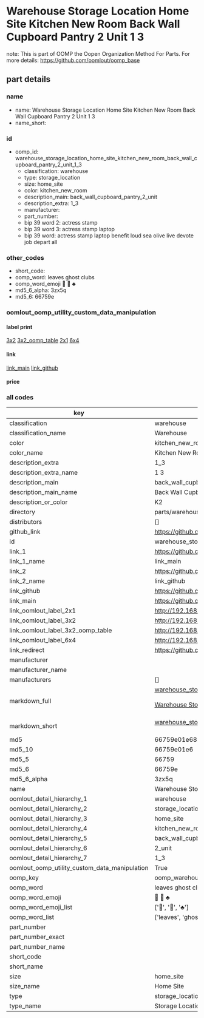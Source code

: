 # Warehouse Storage Location Home Site Kitchen New Room Back Wall Cupboard Pantry 2 Unit 1 3  

note: This is part of OOMP the Oopen Organization Method For Parts. For more details: https://github.com/oomlout/oomp_base

##  part details
  







### name
* name: Warehouse Storage Location Home Site Kitchen New Room Back Wall Cupboard Pantry 2 Unit 1 3
* name_short: 
### id
* oomp_id: warehouse_storage_location_home_site_kitchen_new_room_back_wall_cupboard_pantry_2_unit_1_3
  * classification: warehouse
  * type: storage_location
  * size: home_site
  * color: kitchen_new_room
  * description_main: back_wall_cupboard_pantry_2_unit
  * description_extra: 1_3
  * manufacturer: 
  * part_number: 
  * bip 39 word 2: actress stamp
  * bip 39 word 3: actress stamp laptop
  * bip 39 word: actress stamp laptop benefit loud sea olive live devote job depart all

### other_codes
* short_code: 
* oomp_word: leaves ghost clubs
* oomp_word_emoji :leaves: :ghost: :clubs:
* md5_6_alpha: 3zx5q
* md5_6: 66759e






### oomlout_oomp_utility_custom_data_manipulation
#### label print
[3x2](http://192.168.1.245:1112/?label=oomp%203zx5q)
[3x2_oomp_table](http://192.168.1.108:1112/?label=oomp%203zx5q)
[2x1](http://192.168.1.242:1112/?label=oomp%203zx5q)
[6x4](http://192.168.1.55:1112/?label=oomp%203zx5q)    

#### link

[link_main](https://github.com/oomlout/oomlout_oomp_version_1_messy/tree/main/parts/warehouse_storage_location_home_site_kitchen_new_room_back_wall_cupboard_pantry_2_unit_1_3) [link_github](https://github.com/oomlout/oomlout_oomp_version_1_messy/tree/main/parts/warehouse_storage_location_home_site_kitchen_new_room_back_wall_cupboard_pantry_2_unit_1_3)                             

#### price







### all codes 
| key | value |  
| --- | --- |  
| classification | warehouse |  
| classification_name | Warehouse |  
| color | kitchen_new_room |  
| color_name | Kitchen New Room |  
| description_extra | 1_3 |  
| description_extra_name | 1 3 |  
| description_main | back_wall_cupboard_pantry_2_unit |  
| description_main_name | Back Wall Cupboard Pantry 2 Unit |  
| description_or_color | K2 |  
| directory | parts/warehouse_storage_location_home_site_kitchen_new_room_back_wall_cupboard_pantry_2_unit_1_3 |  
| distributors | [] |  
| github_link | https://github.com/oomlout/oomlout_oomp_part_src/tree/main/parts/warehouse_storage_location_home_site_kitchen_new_room_back_wall_cupboard_pantry_2_unit_1_3 |  
| id | warehouse_storage_location_home_site_kitchen_new_room_back_wall_cupboard_pantry_2_unit_1_3 |  
| link_1 | https://github.com/oomlout/oomlout_oomp_version_1_messy/tree/main/parts/warehouse_storage_location_home_site_kitchen_new_room_back_wall_cupboard_pantry_2_unit_1_3 |  
| link_1_name | link_main |  
| link_2 | https://github.com/oomlout/oomlout_oomp_version_1_messy/tree/main/parts/warehouse_storage_location_home_site_kitchen_new_room_back_wall_cupboard_pantry_2_unit_1_3 |  
| link_2_name | link_github |  
| link_github | https://github.com/oomlout/oomlout_oomp_version_1_messy/tree/main/parts/warehouse_storage_location_home_site_kitchen_new_room_back_wall_cupboard_pantry_2_unit_1_3 |  
| link_main | https://github.com/oomlout/oomlout_oomp_version_1_messy/tree/main/parts/warehouse_storage_location_home_site_kitchen_new_room_back_wall_cupboard_pantry_2_unit_1_3 |  
| link_oomlout_label_2x1 | http://192.168.1.242:1112/?label=oomp%203zx5q |  
| link_oomlout_label_3x2 | http://192.168.1.245:1112/?label=oomp%203zx5q |  
| link_oomlout_label_3x2_oomp_table | http://192.168.1.108:1112/?label=oomp%203zx5q |  
| link_oomlout_label_6x4 | http://192.168.1.55:1112/?label=oomp%203zx5q |  
| link_redirect | https://github.com/oomlout/oomlout_oomp_version_1_messy/tree/main/parts/warehouse_storage_location_home_site_kitchen_new_room_back_wall_cupboard_pantry_2_unit_1_3 |  
| manufacturer |  |  
| manufacturer_name |  |  
| manufacturers | [] |  
| markdown_full | [warehouse_storage_location_home_site_kitchen_new_room_back_wall_cupboard_pantry_2_unit_1_3](none)<br>[](none)<br>[Warehouse Storage Location Home Site Kitchen New Room Back Wall Cupboard Pantry 2 Unit 1 3](none)<br><br> |  
| markdown_short | [warehouse_storage_location_home_site_kitchen_new_room_back_wall_cupboard_pantry_2_unit_1_3](none)<br><br> |  
| md5 | 66759e01e682b34707c21152fa351816 |  
| md5_10 | 66759e01e6 |  
| md5_5 | 66759 |  
| md5_6 | 66759e |  
| md5_6_alpha | 3zx5q |  
| name | Warehouse Storage Location Home Site Kitchen New Room Back Wall Cupboard Pantry 2 Unit 1 3 |  
| oomlout_detail_hierarchy_1 | warehouse |  
| oomlout_detail_hierarchy_2 | storage_location |  
| oomlout_detail_hierarchy_3 | home_site |  
| oomlout_detail_hierarchy_4 | kitchen_new_room |  
| oomlout_detail_hierarchy_5 | back_wall_cupboard_pantry |  
| oomlout_detail_hierarchy_6 | 2_unit |  
| oomlout_detail_hierarchy_7 | 1_3 |  
| oomlout_oomp_utility_custom_data_manipulation | True |  
| oomp_key | oomp_warehouse_storage_location_home_site_kitchen_new_room_back_wall_cupboard_pantry_2_unit_1_3 |  
| oomp_word | leaves ghost clubs |  
| oomp_word_emoji | :leaves: :ghost: :clubs: |  
| oomp_word_emoji_list | [':leaves:', ':ghost:', ':clubs:'] |  
| oomp_word_list | ['leaves', 'ghost', 'clubs'] |  
| part_number |  |  
| part_number_exact |  |  
| part_number_name |  |  
| short_code |  |  
| short_name |  |  
| size | home_site |  
| size_name | Home Site |  
| type | storage_location |  
| type_name | Storage Location |  
